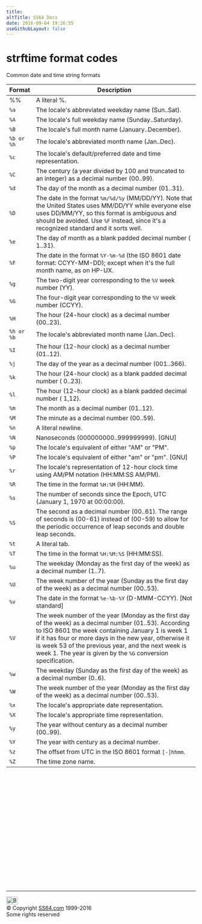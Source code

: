```yaml
---
title:
altTitle: SS64 Docs
date: 2016-09-04 19:26:55
useGithubLayout: false
---
```

<!-- #EndLibraryItem --><h1> strftime format codes</h1>
<p>Common date and time string formats</p>
<table>
<thead><tr><th>Format</th><th>Description</th></tr></thead>
<tbody><tr><td>%%</td><td>A literal %.</td></tr><tr><td><code>%a</code></td><td>The locale's abbreviated weekday name
(Sun..Sat).</td></tr><tr><td><code>%A</code></td><td>The locale's full weekday name
(Sunday..Saturday).</td></tr><tr><td><code>%B</code></td><td>The locale's full month name
(January..December).</td></tr><tr><td><code>%b or
%h</code></td><td>The locale's abbreviated month name
(Jan..Dec).</td></tr><tr><td><code>%c</code></td><td>The locale's default/preferred date and time
representation.</td></tr><tr><td><code>%C</code></td><td>The century (a year divided by 100 and truncated to
an integer) as a decimal number (00..99).</td></tr><tr><td><code>%d</code></td><td>The day of the month as a decimal number
(01..31).</td></tr><tr><td><code>%D</code></td><td>The date in the format <code>%m/%d/%y</code> (MM/DD/YY). Note that the
United States uses MM/DD/YY while everyone else uses DD/MM/YY,
so this format is ambiguous and should be avoided. Use <code>%F</code> instead, since it's a recognized
standard and it sorts well.</td></tr><tr><td><code>%e</code></td><td>The day of month as a blank padded decimal number (
1..31).</td></tr><tr><td><code>%F</code></td><td>The date in the format <code>%Y-%m-%d</code> (the ISO 8601 date format:
CCYY-MM-DD); except when it's the full month name, as on
HP-UX.</td></tr><tr><td><code>%g</code></td><td>The two-digit year corresponding to the <code>%V</code> week number (YY).</td></tr><tr><td><code>%G</code></td><td>The four-digit year corresponding to the <code>%V</code> week number (CCYY).</td></tr><tr><td><code>%H</code></td><td>The hour (24-hour clock) as a decimal number
(00..23).</td></tr><tr><td><code>%h or
%b</code></td><td>The locale's abbreviated month name
(Jan..Dec).</td></tr><tr><td><code>%I</code></td><td>The hour (12-hour clock) as a decimal number
(01..12).</td></tr><tr><td><code>%j</code></td><td>The day of the year as a decimal number
(001..366).</td></tr><tr><td><code>%k</code></td><td>The hour (24-hour clock) as a blank padded decimal
number ( 0..23).</td></tr><tr><td><code>%l</code></td><td>The hour (12-hour clock) as a blank padded decimal
number ( 1,12).</td></tr><tr><td><code>%m</code></td><td>The month as a decimal number
(01..12).</td></tr><tr><td><code>%M</code></td><td>The minute as a decimal number
(00..59).</td></tr><tr><td><code>%n</code></td><td>A literal newline.</td></tr><tr><td><code>%N</code></td><td>Nanoseconds (000000000..999999999).
[GNU]</td></tr><tr><td><code>%p</code></td><td>The locale's equivalent of either "AM" or
"PM".</td></tr><tr><td><code>%P</code></td><td>The locale's equivalent of either "am" or "pm".
[GNU]</td></tr><tr><td><code>%r</code></td><td>The locale's representation of 12-hour clock time
using AM/PM notation (HH:MM:SS AM/PM).</td></tr><tr><td><code>%R</code></td><td>The time in the format <code>%H:%M</code> (HH:MM).</td></tr><tr><td><code>%s</code></td><td>The number of seconds since the Epoch, UTC (January
1, 1970 at 00:00:00).</td></tr><tr><td><code>%S</code></td><td>The second as a decimal number (00..61). The range
of seconds is (00-61) instead of (00-59) to allow for the
periodic occurrence of leap seconds and double leap
seconds.</td></tr><tr><td><code>%t</code></td><td>A literal tab.</td></tr><tr><td><code>%T</code></td><td>The time in the format <code>%H:%M:%S</code> (HH:MM:SS).</td></tr><tr><td><code>%u</code></td><td>The weekday (Monday as the first day of the week)
as a decimal number (1..7).</td></tr><tr><td><code>%U</code></td><td>The week number of the year (Sunday as the first
day of the week) as a decimal number (00..53).</td></tr><tr><td><code>%v</code></td><td> The date in the format <code>%e-%b-%Y</code> (D-MMM-CCYY). [Not
standard]</td></tr><tr><td><code>%V</code></td><td>The week number of the year (Monday as the first
day of the week) as a decimal number (01..53). According to ISO
8601 the week containing January 1 is week 1 if it has four or
more days in the new year, otherwise it is week 53 of the
previous year, and the next week is week 1. The year is given by
the <code>%G</code> conversion
specification.</td></tr><tr><td><code>%w</code></td><td>The weekday (Sunday as the first day of the week)
as a decimal number (0..6).</td></tr><tr><td><code>%W</code></td><td>The week number of the year (Monday as the first
day of the week) as a decimal number (00..53).</td></tr><tr><td><code>%x</code></td><td>The locale's appropriate date
representation.</td></tr><tr><td><code>%X</code></td><td>The locale's appropriate time
representation.</td></tr><tr><td><code>%y</code></td><td>The year without century as a decimal number
(00..99).</td></tr><tr><td><code>%Y</code></td><td>The year with century as a decimal
number.</td></tr><tr><td><code>%z</code></td><td>The offset from UTC in the ISO 8601 format <code>[-]hhmm</code>.</td></tr><tr><td><code>%Z</code></td><td>The time zone name.</td></tr></tbody></table>
<br>
<br><!-- #BeginLibraryItem "/Library/foot_osx.lbi" --><p>
<!-- OSX300 -->
<ins class="adsbygoogle" style="display:inline-block;width:300px;height:250px" data-ad-client="ca-pub-6140977852749469" data-ad-slot="1823340303"></ins>
<script>
(adsbygoogle = window.adsbygoogle || []).push({});
</script></p>
<hr>
<div id="bl" class="footer"><a href="syntax-strftime.html#"><img src="../images/top.png" width="30" height="22" alt="Back to the Top"></a></div>
<div id="br" class="footer, tagline">© Copyright <a href="http://ss64.com/">SS64.com</a> 1999-2016<br>
Some rights reserved</div><!-- #EndLibraryItem -->
